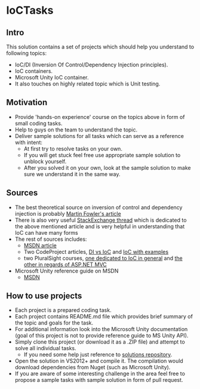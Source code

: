 # IoCTasks

## Intro

This solution contains a set of projects which should help you understand to following topics:

* IoC/DI (Inversion Of Control/Dependency Injection principles).
* IoC containers.
* Microsoft Unity IoC container.
* It also touches on highly related topic which is Unit testing.

## Motivation
* Provide 'hands-on experience' course on the topics above in form of small coding tasks.
* Help to guys on the team to understand the topic.
* Deliver sample solutions for all tasks which can serve as a reference with intent:
  * At first try to resolve tasks on your own. 
  * If you will get stuck feel free use appropriate sample solution to unblock yourself.
  * After you solved it on your own, look at the sample solution to make sure we understand it in the same way.

## Sources

* The best theoretical source on inversion of control and dependency injection is probably [Martin Fowler's article](http://martinfowler.com/articles/injection.html)
* There is also very useful [StackExchange thread](http://programmers.stackexchange.com/a/205686) 
  which is dedicated to the above mentioned article and is very helpful in understanding that IoC can have many forms
* The rest of sources includes:
  * [MSDN article](http://msdn.microsoft.com/en-us/library/ff921087.aspx)
  * Two CodeProject articles, [DI vs IoC](http://www.codeproject.com/Articles/592372/Dependency-Injection-DI-vs-Inversion-of-Control-IO) 
    and [IoC with examples](http://www.codeproject.com/Articles/380748/Inversion-of-Control-Overview-with-Examples)
  * two PluralSight courses, [one dedicated to IoC in general](http://www.pluralsight.com/courses/inversion-of-control) 
    and [the other in regards of ASP.NET MVC](http://www.pluralsight.com/courses/ioc-aspdotnet-mvc4)
* Microsoft Unity reference guide on MSDN
  * [MSDN](http://msdn.microsoft.com/en-us/library/dn178463%28v=pandp.30%29.aspx)

## How to use projects

* Each project is a prepared coding task.
* Each project contains README.md file which provides brief summary of the topic and goals for the task.
* For additional information look into the Microsoft Unity documentation (goal of this project is not to provide reference guide to MS Unity API).
* Simply clone this project (or download it as a .ZIP file) and attempt to solve all individual tasks.
  * If you need some help just reference to [solutions repository](https://github.com/IoCHowTo/IoCTasksSolutions).
* Open the solution in VS2012+ and compile it. The compilation would download dependencies from Nuget (such as Microsoft Unity).
* If you are aware of some interesting challenge in the area feel free to propose a sample tasks with sample solution
  in form of pull request.
